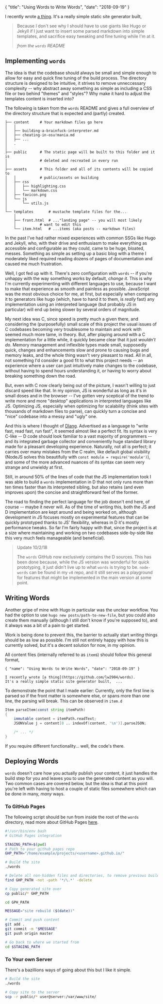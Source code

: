 { "title": "Using Words to Write Words", "date": "2018-09-19" }

I recently wrote [a thing](https://github.com/lw2904/words). It's a really simple static site generator built, 

>Because I don't see why I should have to use giants like Hugo or Jekyll if I just want to insert some parsed markdown into simple templates, and sacrifice easy tweaking and fine tuning while I'm at it.
>
>_from the `words` README_

## Implementing `words`

The idea is that the codebase should always be small and simple enough to allow for easy and quick fine tuning of the build process. The directory structure is designed to be intuitive, it strives to remove unneccessary complexity -- why abstract away something as simple as including a CSS file or two behind "themes" and "styles"? Why make it hard to adjust the templates content is inserted into?

The following is taken from the `words` README and gives a full overview of the directory structure that is expected and (partly) created.

```
├── content		# Your markdown files go here
│   │
│   ├── building-a-brainfuck-interpreter.md
│   ├── cheating-in-osu!mania.md
│   ├── ...
│   .
│
├── public      # The static page will be built to this folder and it is
│               # deleted and recreated in every run
│
├── assets		# This folder and all of its contents will be copied to
│   │			# public/assets on building
│   ├── css
│   │   ├── highlighting.css
│   │   └── markdown.css
│   ├── favicon.png
│   └── js
│       └── utils.js
│
└── templates		# mustache template files for the...
    │
    ├── front.html	# ..."landing page" -- you will most likely
    │			# want to edit this
    └── item.html	# ...items (aka posts -- markdown files)
```

In the past I've had rather mixed experiences with common SSGs like Hugo and Jekyll, who, with their drive and enthusiasm to make everything as accessible and configurable as they could, came to be huge, bloated, messes. Something as simple as setting up a basic blog with a theme I moderately liked required reading dozens of pages of documentation and caused me much frustration.

Well, I got fed up with it. There's zero configuration with `words` -- if you're unhappy with the way something works by default, _change it_. This is why I'm currently experimenting with different languages to use, because I want to make that experience as smooth and painless as possible. JavaScript was the most obvious choice for me, at first, but especially when comparing it to generators like hugo (which, have to hand it to them, is _really_ fast) any implementation using an interpreted language (but probably JS in particular) will end up being slower by several orders of magnitude.

My next idea was C, since speed is pretty much a given there, and considering the (purposefully) small scale of this project the usual issues of C codebases becoming very troublesome to maintain and work with seemed much more tame, in theory. But, after playing around with a C implementation for a little while, it quickly became clear that it just _wouldn't do_. Memory management and inflexible types made small, supposedly quick, changes and enhancements slow and prone to causing bugs and memory leaks, and the whole thing wasn't very pleasant to read. All in all, not something I'd consider a good fit to what this project needs -- an experience where a user can just intuitively make changes to the codebase, without having to spend hours understanding it, or having to worry about breaking something down the road.

But, even with C now clearly being out of the picture, I wasn't willing to just discard speed like that. In my opinion, JS is wonderful as long as it's in small doses and in the browser -- I've gotten very sceptical of the trend to write more and more "desktop" applications in interpreted languages like JS. Optimizing JS, especially when optimizing for scalability (think sites with thousands of markdown files to parse), can quickly turn a concise and "nice" codebase into a messy and "ugly" one.

And this is where I thought of [Dlang](https://dlang.org). Advertised as a language to "write fast, read fast, run fast", it seemed almost like a perfect fit. Its syntax is very C-like -- D code should look familiar to a vast majority of programmers -- and its integrated garbage collector and conveniently huge standard library made for a pleasant developing experience. Naturally, not all is perfect; it carries over many mistakes from the C realm, like default global visibility (NodeJS solves this beautifully with `const module = require('module')`), and some of the more advanced nuances of its syntax can seem very strange and unwieldy at first.

Still, in around 50% of the lines of code that the JS implementation took I was able to build a `words` implementation in D that not only runs more than ten times faster than its interpreted sibling, but also retains (and even improves upon) the concise and straightforward feel of the former.

The road to finding the perfect language for the job doesn't end here, of course -- maybe it never will. As of the time of writing this, both the JS and D implementation are kept around and being worked on, although development in JS focuses mostly on experimental features that can be quickly prototyped thanks to JS' flexibility, whereas in D it's mostly performance tweaks. So far I'm fairly happy with that, since the project is at a size where maintaining and working on two codebases side-by-side like this very much feels manageable (and beneficial).

>Update 10/2/18
>
>The `words` GitHub now exclusively contains the D sources. This has been done because, while the JS version was wonderful for quick prototyping, it just didn't live up to what `words` is trying to be.
>`node-words` can be found in my `v0` repo, and it still serves as a playground for features that might be implemented in the main version at some point.

## Writing Words

Another gripe of mine with Hugo in particular was the unclear workflow. You had the option to use `hugo new posts/path-to-new-file`, but you could also create them manually (although I still don't know if you're supposed to), and it always was a bit of a pain to get started.

Work is being done to prevent this, the barrier to actually start _writing_ things should be as low as possible. I'm still not entirely happy with how this is currently solved, but it's a decent solution for now, in my opinion.

All content files (internally referred to as `item`s) should follow this general format,

```
{ "name": "Using Words to Write Words", "date": "2018-09-19" }

I recently wrote [a thing](https://github.com/lw2904/words). 
It's a really simple static site generator built,  ...
```

To demonstrate the point that I made earlier: Currently, only the first line is parsed so if the front matter is somewhere else, or spans more than one line, the parsing will break. This can be observed in `item.d`

```D
Item parseItem(const string itemPath)
{
	immutable content = itemPath.readText;
	JSONValue j = content[0 .. indexOf(content, '\n')].parseJSON;

	/* ... */
}
```

If you require different functionality... well, the code's there.

## Deploying Words

`words` doesn't care how you actually publish your content, it just handles the build step for you and leaves you to use the generated content as you will. Two common cases are covered below, but the idea is that at this point you're left with having to host a couple of static files somewhere which can be done in many, _many_ ways.

### To GitHub Pages

The following script should be run from inside the root of the `words` directory, read more about GitHub Pages [here](https://pages.github.com/).

```bash
#!/usr/bin/env bash
# GitHub Pages integration

STAGING_PATH=$(pwd)
# Path to your github pages repo
GHP_PATH="/home/example/projects/<username>.github.io/"

# Build the site
./words

# Delete all non-hidden files and directories, to remove previous builds
find GHP_PATH -not -path '*/\.*' -delete

# Copy generated site over
cp public/* GHP_PATH

cd GPH_PATH

MESSAGE="site rebuild ($(date))"

# Commit and push content
git add .
git commit -m "$MESSAGE"
git push origin master

# Go back to where we started from
cd $STAGING_PATH
```

### To Your own Server

There's a bazillions ways of going about this but I like it simple.

```bash
# Build the site
./words

# Copy site to the server
scp -r public/* user@server:/var/www/site/
```